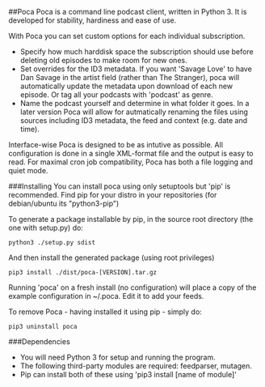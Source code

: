 ##Poca
Poca is a command line podcast client, written in Python 3. It is developed for
stability, hardiness and ease of use.

With Poca you can set custom options for each individual subscription. 

 * Specify how much harddisk space the subscription should use before deleting
   old episodes to make room for new ones.
 * Set overrides for the ID3 metadata. If you want 'Savage Love' to have Dan 
   Savage in the artist field (rather than The Stranger), poca will 
   automatically update the metadata upon download of each new episode. Or tag
   all your podcasts with 'podcast' as genre.
 * Name the podcast yourself and determine in what folder it goes. In a later
   version Poca will allow for autmatically renaming the files using sources
   including ID3 metadata, the feed and context (e.g. date and time).

Interface-wise Poca is designed to be as intutive as possible. All
configuration is done in a single XML-format file and the output is easy to
read. For maximal cron job compatibility, Poca has both a file logging and
quiet mode.

###Installing
You can install poca using only setuptools but 'pip' is recommended. Find pip 
for your distro in your repositories (for debian/ubuntu its "python3-pip")

To generate a package installable by pip, in the source root directory (the 
one with setup.py) do:

    python3 ./setup.py sdist

And then install the generated package (using root privileges)

    pip3 install ./dist/poca-[VERSION].tar.gz

Running 'poca' on a fresh install (no configuration) will place a copy of the 
example configuration in ~/.poca. Edit it to add your feeds.

To remove Poca - having installed it using pip - simply do:

    pip3 uninstall poca

###Dependencies
 * You will need Python 3 for setup and running the program.
 * The following third-party modules are required: feedparser, mutagen.
 * Pip can install both  of these using 'pip3 install [name of module]' 

